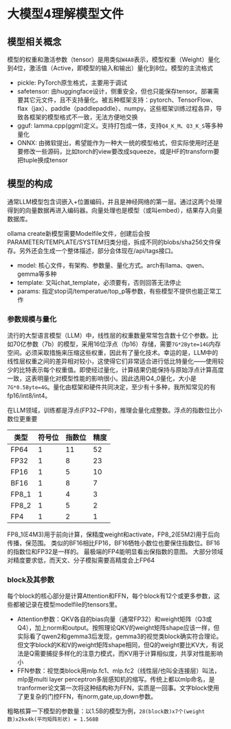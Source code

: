 # 大模型4理解模型文件

## 模型相关概念

模型的权重和激活参数（tensor）是用类似`W4A8`表示，模型权重（Weight）量化到4位，激活值（Active，即模型的输入和输出）量化到8位。模型的主流格式

* pickle: PyTorch原生格式，主要用于调试
* safetensor: 由huggingface设计，侧重安全，但也只能保存tensor。部署需要其它元文件，且不支持量化。被五种框架支持：pytorch、TensorFlow、flax（jax）、paddle（paddlepaddle）、numpy。这些框架训练过程各异，导致各框架的模型格式不一致，无法方便地交换
* gguf: lamma.cpp(ggml)定义。支持打包成一体，支持`Q4_K_M`、`Q3_K_S`等多种量化
* ONNX: 由微软提出，希望能作为一种大一统的模型格式，但实际使用时还是要修改一些源码，比如torch的view要改成squeeze，或是HF的transform要把tuple换成tensor

## 模型的构成

通常LLM模型包含词嵌入+位置编码，并且是神经网络的第一层。通过这两个处理得到的向量数据再进入编码器。向量处理也是模型（或叫embed），结果存入向量数据库。

ollama create新模型需要Modelfile文件，创建后会按PARAMETER/TEMPLATE/SYSTEM归类分组，拆成不同的blobs/sha256文件保存。另外还会生成一个整体描述，部分会体现在/api/tags接口。

* model: 核心文件，有架构、参数量、量化方式。arch有llama、qwen、gemma等多种
* template: 又叫chat_template，必须要有，否则回答无法停止
* params: 指定stop词/temperatue/top_p等参数，有些模型不提供也能正常工作

### 参数规模与量化

流行的大型语言模型（LLM）中，线性层的权重数量常常包含数十亿个参数。比如70亿参数（7b）的模型，采用16位浮点（fp16）存储，需要`7G*2Byte=14G`内存空间。必须采取措施来压缩这些权重，因此有了量化技术。幸运的是，LLM中的线性层权重之间的差异相对较小，这使得它们非常适合进行低比特量化——使用较少的比特表示每个权重值。即使经过量化，计算结果仍能保持与原始浮点计算高度一致，这表明量化对模型性能的影响很小。因此选用Q4_0量化，大小是`7G*0.5Byte=4G`。量化由框架和硬件共同决定，至少有十多种，我所知常见的有fp16/int8/int4。

在LLM领域，训练都是浮点(FP32~FP8)，推理会量化成整数。浮点的指数位比小数位更重要

| 类型 | 符号位 | 指数位 | 精度 |
| ---- | ---- | ---- | ---- |
| FP64 | 1 | 11 | 52 |
| FP32 | 1 | 8 | 23 |
| FP16 | 1 | 5 | 10 |
| BF16 | 1 | 8 | 7 |
| FP8_1 | 1 | 4 | 3 |
| FP8_2 | 1 | 5 | 2 |
| FP4 | 1 | 2 | 1 |

FP8_1(E4M3)用于前向计算，保精度weight和activate，FP8_2(E5M2)用于后向传播，保范围。
类似的BF16相比FP16，BF16牺牲小数位也要保住指数位。BF16的指数位和FP32是一样的。
最极端的FP4能明显看出保指数的意图。
大部分领域对精度要求低，而天文、分子模拟需要高精度会上FP64

### block及其参数

每个block的核心部分是计算Attention和FFN，每个block有12个或更多参数，这些都被记录在模型modelfile的tensors里。

* Attention参数：QKV各自的bias向量（通常FP32）和weight矩阵（Q3或Q4），加上norm和output。按照理论QKV的weight矩阵shape应该一样，但实际看了qwen2和gemma3后发现，gemma3的视觉类block确实符合理论。但文字block的K和V的weight矩阵shape相同，但Q的weight要比KV大，有说法是Q需要捕捉多样化的注意力模式，而KV用于计算相似度，共享对性能影响小
* FFN参数：视觉类block用mlp.fc1、mlp.fc2（线性层/也叫全连接层）叫法，mlp是multi layer perceptron多层感知机的缩写。传统上都以mlp命名，是tranformer论文第一次将这种结构称为FFN，实质是一回事。文字block使用了更复杂的门控FFN，有norm,gate,up,down参数。

粗略核算一下模型的参数量：以1.5B的模型为例，`28(block数)x7个(weight数)x2kx4k(平均矩阵形状) = 1.568B`
